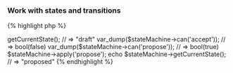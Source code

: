 ### Work with states and transitions

{% highlight php %}
<?php
echo $stateMachine->getCurrentState();
// => "draft"

var_dump($stateMachine->can('accept'));
// => bool(false)

var_dump($stateMachine->can('propose'));
// => bool(true)

$stateMachine->apply('propose');
echo $stateMachine->getCurrentState();
// => "proposed"

{% endhighlight %}
